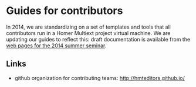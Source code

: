 # Guides for contributors #

In 2014, we are standardizing on a set of templates and tools that all contributors run in a Homer Multiext project virtual machine.  We are updating our guides to reflect this:   draft documentation is available from the [web pages for the 2014 summer seminar](../../summer2014).

## Links ##

- github organization for contributing teams:  <http://hmteditors.github.io/>